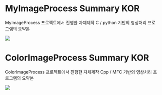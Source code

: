 # MyImageProcess Summary KOR

MyImageProcess 프로젝트에서 진행한 자체제작 C / python 기반의 영상처리 프로그램의 요약본

<img src = "https://github.com/ktan9811/MFC_ImageProcess/assets/86091469/0d2420b1-9765-452d-bbd7-1edcfef2db0d)">


# ColorImageProcess Summary KOR

ColorImageProcess 프로젝트에서 진행한 자체제작 Cpp / MFC 기반의 영상처리 프로그램의 요약본

<img src = "https://github.com/ktan9811/MFC_ImageProcess/assets/86091469/b25a9e5b-d404-47a4-b135-94245af043fe">
